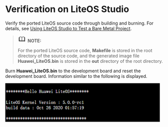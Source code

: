 # Verification on LiteOS Studio<a name="EN-US_TOPIC_0314628533"></a>

Verify the ported LiteOS source code through building and burning. For details, see  [Using LiteOS Studio to Test a Bare Metal Project](using-liteos-studio-to-test-a-bare-metal-project.md).

>![](public_sys-resources/icon-note.gif) **NOTE:** 
>
>For the ported LiteOS source code,  **Makefile**  is stored in the root directory of the source code, and the generated image file  **Huawei\_LiteOS.bin**  is stored in the  **out**  directory of the root directory.

Burn  **Huawei\_LiteOS.bin**  to the development board and reset the development board. Information similar to the following is displayed.

![](figures/LiteOS_version_output.png)

